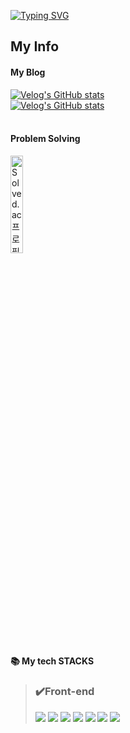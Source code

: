 [![Typing SVG](https://readme-typing-svg.herokuapp.com?font=Fira+Code&pause=1000&color=00000097&vCenter=true&multiline=true&repeat=false&width=435&lines=+Software+Developer%3A+James+Joe)](https://git.io/typing-svg)

<h2> My Info </h2>


  <div>
    <h4> My Blog</h4> 
    <a href="https://velog.io/@kyeun95">
      <img src="https://velog-readme-stats.vercel.app/api/badge?name=James" alt="Velog's GitHub stats">
    </a> <br>
    <a href="https://github.com/jamesjoe0830/velog-readme-stats">
      <img src="https://velog-readme-stats.vercel.app/api?name=kyeun95" alt="Velog's GitHub stats">
    </a>
   
  </div>
</div>

<br>
<h4> Problem Solving</h4>
 <a href="https://solved.ac/kyeun95">
      <img src="http://mazassumnida.wtf/api/v2/generate_badge?boj=kyeun95" alt="Solved.ac 프로필" style="width:20%;">
    </a>
    
<div><h4>📚 My tech STACKS</h4></div>

> ### ✔️Front-end 
><div>
><img src="https://img.shields.io/badge/python-3776AB?style=for-the-badge&logo=python&logoColor=white">
><img src="https://img.shields.io/badge/html5-E34F26?style=for-the-badge&logo=html5&logoColor=white">
><img src="https://img.shields.io/badge/css-1572B6?style=for-the-badge&logo=css3&logoColor=white">
><img src="https://img.shields.io/badge/javascript-F7DF1E?style=for-the-badge&logo=javascript&logoColor=black">
><img src="https://img.shields.io/badge/react-61DAFB?style=for-the-badge&logo=react&logoColor=black">
><img src="https://img.shields.io/badge/node.js-339933?style=for-the-badge&logo=Node.js&logoColor=white">
><img src="https://img.shields.io/badge/git-F05032?style=for-the-badge&logo=git&logoColor=white">
></div>
